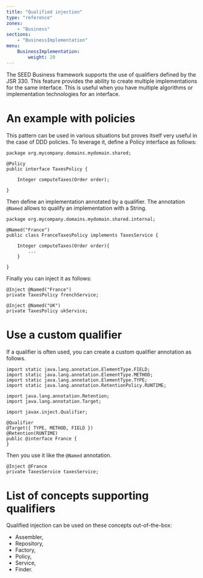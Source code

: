 ```yaml
---
title: "Qualified injection"
type: "reference"
zones:
    - "Business"
sections:
    - "BusinessImplementation"
menu:
    BusinessImplementation:
        weight: 20
---
```


The SEED Business framework supports the use of qualifiers defined by the JSR 330. This feature provides the ability to 
create multiple implementations for the same interface. This is useful when you have multiple algorithms or implementation
technologies for an interface.

# An example with policies

This pattern can be used in various situations but proves itself very useful in the case of DDD policies. To leverage it,
define a Policy interface as follows:

    package org.mycompany.domains.mydomain.shared;

    @Policy
    public interface TaxesPolicy {
    
        Integer computeTaxes(Order order);
    
    }
    
Then define an implementation annotated by a qualifier. The annotation `@Named` allows to qualify an implementation with
a String.
    
    package org.mycompany.domains.mydomain.shared.internal;
    
    @Named("France")
    public class FranceTaxesPolicy implements TaxesService {
    
        Integer computeTaxes(Order order){
            ...
        }
    
    }

Finally you can inject it as follows:

    @Inject @Named("France")
    private TaxesPolicy frenchService;
    
    @Inject @Named("UK")
    private TaxesPolicy ukService;

# Use a custom qualifier

If a qualifier is often used, you can create a custom qualifier annotation as follows.

    import static java.lang.annotation.ElementType.FIELD;
    import static java.lang.annotation.ElementType.METHOD;
    import static java.lang.annotation.ElementType.TYPE;
    import static java.lang.annotation.RetentionPolicy.RUNTIME;
     
    import java.lang.annotation.Retention;
    import java.lang.annotation.Target;
     
    import javax.inject.Qualifier;
     
    @Qualifier
    @Target({ TYPE, METHOD, FIELD })
    @Retention(RUNTIME)
    public @interface France {
    }

Then you use it like the `@Named` annotation.
   
    @Inject @France
    private TaxesService taxesService;

# List of concepts supporting qualifiers

Qualified injection can be used on these concepts out-of-the-box:

* Assembler,
* Repository,
* Factory,
* Policy,
* Service,
* Finder.
